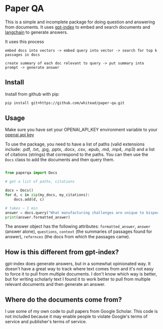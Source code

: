 # Paper QA

This is a simple and incomplete package for doing question and answering from
documents. It uses [gpt-index](https://github.com/jerryjliu/gpt_index) to
embed and search documents and [langchain](https://github.com/hwchase17/langchain) to
generate answers.

It uses this process

```
embed docs into vectors -> embed query into vector -> search for top k passages in docs

create summary of each doc relevant to query -> put summary into prompt -> generate answer
```

## Install

Install from github with pip:

```bash
pip install git+https://github.com/whitead/paper-qa.git
```

## Usage

Make sure you have set your OPENAI_API_KEY environment variable to your [openai api key](https://beta.openai.com/docs/developer-quickstart/your-api-keys)

To use the package, you need to have a list of paths (valid extensions include: .pdf, .txt, .jpg, .pptx, .docx, .csv, .epub, .md, .mp4, .mp3) and a list of citations (strings) that correspond to the paths. You can then use the `Docs` class to add the documents and then query them.

```python

from paperqa import Docs

# get a list of paths, citations

docs = Docs()
for d, c in zip(my_docs, my_citations):
    docs.add(d, c)

# takes ~ 1 min
answer = docs.query("What manufacturing challenges are unique to bispecific antibodies?")
print(answer.formatted_answer)
```

The answer object has the following attributes: `formatted_answer`, `answer` (answer alone), `questions`, `context` (the summaries of passages found for answer), `refernces` (the docs from which the passages came).

## How is this different from gpt-index?

gpt-index does generate answers, but in a somewhat opinionated way. It doesn't have a great way to track where text comes from and it's not easy to force it to pull from multiple documents. I don't know which way is better, but for writing scholarly text I found it to work better to pull from multiple relevant documents and then generate an answer.

## Where do the documents come from?

I use some of my own code to pull papers from Google Scholar. This code is not included because it may enable people to violate Google's terms of service and publisher's terms of service.
